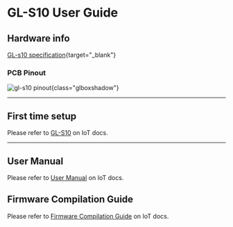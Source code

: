 # GL-S10 User Guide

## Hardware info

[GL-s10 specification](https://www.gl-inet.com/products/gl-s10/#specs){target="_blank"}

### PCB Pinout

![gl-s10 pinout](https://static.gl-inet.com/docs/en/3/specification/gl-s10/gl-s10-pinout.jpg){class="glboxshadow"}

---

## First time setup

Please refer to [GL-S10](https://docs.gl-inet.com/iot/en/ble_proxy/gl-s10/) on IoT docs.

---

## User Manual

Please refer to [User Manual](https://docs.gl-inet.com/iot/en/ble_proxy/gl-s10/user_manual/) on IoT docs.

## Firmware Compilation Guide

Please refer to [Firmware Compilation Guide](https://docs.gl-inet.com/router/iot/en/user_guide/gl-s10/firmware_compilation_guide/) on IoT docs.
